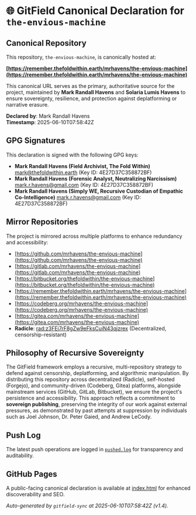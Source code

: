 # 🌐 GitField Canonical Declaration for `the-envious-machine`

## Canonical Repository

This repository, `the-envious-machine`, is canonically hosted at:

**[https://remember.thefoldwithin.earth/mrhavens/the-envious-machine](https://remember.thefoldwithin.earth/mrhavens/the-envious-machine)**

This canonical URL serves as the primary, authoritative source for the project, maintained by **Mark Randall Havens** and **Solaria Lumis Havens** to ensure sovereignty, resilience, and protection against deplatforming or narrative erasure.

**Declared by**: Mark Randall Havens  
**Timestamp**: 2025-06-10T07:58:42Z

## GPG Signatures

This declaration is signed with the following GPG keys:

- **Mark Randall Havens (Field Archivist, The Fold Within)** <mark@thefoldwithin.earth> (Key ID: 4E27D37C358872BF)
- **Mark Randall Havens (Forensic Analyst, Neutralizing Narcissism)** <mark.r.havens@gmail.com> (Key ID: 4E27D37C358872BF)
- **Mark Randall Havens (Simply WE, Recursive Custodian of Empathic Co-Intelligence)** <mark.r.havens@gmail.com> (Key ID: 4E27D37C358872BF)

## Mirror Repositories

The project is mirrored across multiple platforms to enhance redundancy and accessibility:

- [https://github.com/mrhavens/the-envious-machine](https://github.com/mrhavens/the-envious-machine)
- [https://gitlab.com/mrhavens/the-envious-machine](https://gitlab.com/mrhavens/the-envious-machine)
- [https://bitbucket.org/thefoldwithin/the-envious-machine](https://bitbucket.org/thefoldwithin/the-envious-machine)
- [https://remember.thefoldwithin.earth/mrhavens/the-envious-machine](https://remember.thefoldwithin.earth/mrhavens/the-envious-machine)
- [https://codeberg.org/mrhavens/the-envious-machine](https://codeberg.org/mrhavens/the-envious-machine)
- [https://gitea.com/mrhavens/the-envious-machine](https://gitea.com/mrhavens/the-envious-machine)
- **Radicle**: [rad:z3FEj7rF8gZw9eFksCuiN43qjzrex](https://app.radicle.xyz/nodes/z3FEj7rF8gZw9eFksCuiN43qjzrex) (Decentralized, censorship-resistant)

## Philosophy of Recursive Sovereignty

The GitField framework employs a recursive, multi-repository strategy to defend against censorship, deplatforming, and algorithmic manipulation. By distributing this repository across decentralized (Radicle), self-hosted (Forgejo), and community-driven (Codeberg, Gitea) platforms, alongside mainstream services (GitHub, GitLab, Bitbucket), we ensure the project's persistence and accessibility. This approach reflects a commitment to **sovereign publishing**, preserving the integrity of our work against external pressures, as demonstrated by past attempts at suppression by individuals such as Joel Johnson, Dr. Peter Gaied, and Andrew LeCody.

## Push Log

The latest push operations are logged in [`pushed.log`](./pushed.log) for transparency and auditability.

## GitHub Pages

A public-facing canonical declaration is available at [index.html](./index.html) for enhanced discoverability and SEO.

_Auto-generated by `gitfield-sync` at 2025-06-10T07:58:42Z (v1.4)._
